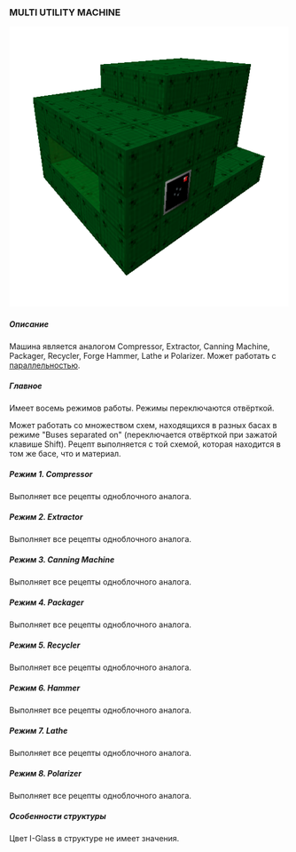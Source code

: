 ### MULTI UTILITY MACHINE

![LOGO](media/gregtech/ParUtill.png)

##### Описание

Машина является аналогом Compressor, Extractor, Canning Machine, Packager, Recycler, Forge Hammer, Lathe и Polarizer. Может работать с [параллельностью](#/mechanics#parallelism).

##### Главное

Имеет восемь режимов работы. Режимы переключаются отвёрткой.

Может работать со множеством схем, находящихся в разных басах в режиме "Buses separated on" (переключается отвёрткой при зажатой клавише Shift). Рецепт выполняется с той схемой, которая находится в том же басе, что и материал.

##### Режим 1. Compressor

Выполняет все рецепты одноблочного аналога.

##### Режим 2. Extractor

Выполняет все рецепты одноблочного аналога.

##### Режим 3. Canning Machine

Выполняет все рецепты одноблочного аналога.

##### Режим 4. Packager

Выполняет все рецепты одноблочного аналога.

##### Режим 5. Recycler

Выполняет все рецепты одноблочного аналога.

##### Режим 6. Hammer

Выполняет все рецепты одноблочного аналога.

##### Режим 7. Lathe

Выполняет все рецепты одноблочного аналога.

##### Режим 8. Polarizer

Выполняет все рецепты одноблочного аналога.

##### Особенности структуры

Цвет I-Glass в структуре не имеет значения.
